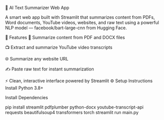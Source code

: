 🧠 AI Text Summarizer Web App

A smart web app built with Streamlit that summarizes content from PDFs, Word documents, YouTube videos, websites, and raw text using a powerful NLP model — facebook/bart-large-cnn from Hugging Face.

🚀 Features
📄 Summarize content from PDF and DOCX files

📺 Extract and summarize YouTube video transcripts

🌐 Summarize any website URL

✍️ Paste raw text for instant summarization

⚡ Clean, interactive interface powered by Streamlit
⚙️ Setup Instructions
Install Python 3.8+

Install Dependencies

pip install streamlit pdfplumber python-docx youtube-transcript-api requests beautifulsoup4 transformers torch
streamlit run main.py

